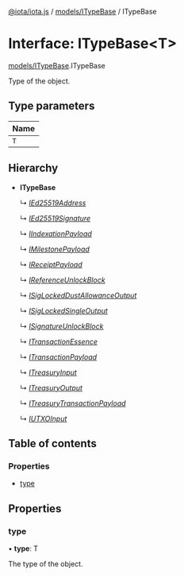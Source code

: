 [@iota/iota.js](../../README.md) / [models/ITypeBase](../../modules/models_itypebase.md) / ITypeBase

# Interface: ITypeBase<T\>

[models/ITypeBase](../../modules/models_itypebase.md).ITypeBase

Type of the object.

## Type parameters

Name |
------ |
`T` |

## Hierarchy

* **ITypeBase**

  ↳ [*IEd25519Address*](ied25519address.ied25519address.md)

  ↳ [*IEd25519Signature*](ied25519signature.ied25519signature.md)

  ↳ [*IIndexationPayload*](iindexationpayload.iindexationpayload.md)

  ↳ [*IMilestonePayload*](imilestonepayload.imilestonepayload.md)

  ↳ [*IReceiptPayload*](ireceiptpayload.ireceiptpayload.md)

  ↳ [*IReferenceUnlockBlock*](ireferenceunlockblock.ireferenceunlockblock.md)

  ↳ [*ISigLockedDustAllowanceOutput*](isiglockeddustallowanceoutput.isiglockeddustallowanceoutput.md)

  ↳ [*ISigLockedSingleOutput*](isiglockedsingleoutput.isiglockedsingleoutput.md)

  ↳ [*ISignatureUnlockBlock*](isignatureunlockblock.isignatureunlockblock.md)

  ↳ [*ITransactionEssence*](itransactionessence.itransactionessence.md)

  ↳ [*ITransactionPayload*](itransactionpayload.itransactionpayload.md)

  ↳ [*ITreasuryInput*](itreasuryinput.itreasuryinput.md)

  ↳ [*ITreasuryOutput*](itreasuryoutput.itreasuryoutput.md)

  ↳ [*ITreasuryTransactionPayload*](itreasurytransactionpayload.itreasurytransactionpayload.md)

  ↳ [*IUTXOInput*](iutxoinput.iutxoinput.md)

## Table of contents

### Properties

- [type](itypebase.itypebase.md#type)

## Properties

### type

• **type**: T

The type of the object.
